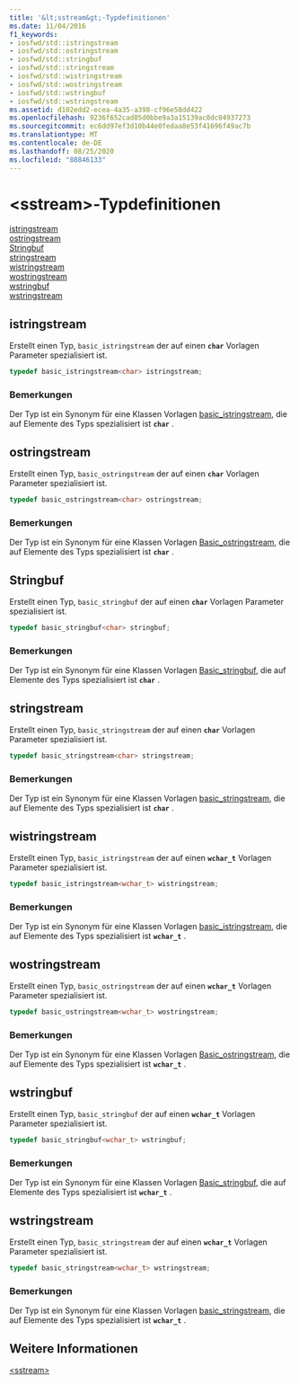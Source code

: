 ```yaml
---
title: '&lt;sstream&gt;-Typdefinitionen'
ms.date: 11/04/2016
f1_keywords:
- iosfwd/std::istringstream
- iosfwd/std::ostringstream
- iosfwd/std::stringbuf
- iosfwd/std::stringstream
- iosfwd/std::wistringstream
- iosfwd/std::wostringstream
- iosfwd/std::wstringbuf
- iosfwd/std::wstringstream
ms.assetid: d102edd2-ecea-4a35-a398-cf96e58dd422
ms.openlocfilehash: 9236f652cad85d0bbe9a3a15139ac0dc04937273
ms.sourcegitcommit: ec6dd97ef3d10b44e0fedaa8e53f41696f49ac7b
ms.translationtype: MT
ms.contentlocale: de-DE
ms.lasthandoff: 08/25/2020
ms.locfileid: "88846133"
---
```

# <a name="ltsstreamgt-typedefs"></a>&lt;sstream&gt;-Typdefinitionen

[istringstream](#istringstream)\
[ostringstream](#ostringstream)\
[Stringbuf](#stringbuf)\
[stringstream](#stringstream)\
[wistringstream](#wistringstream)\
[wostringstream](#wostringstream)\
[wstringbuf](#wstringbuf)\
[wstringstream](#wstringstream)

## <a name="istringstream"></a><a name="istringstream"></a> istringstream

Erstellt einen Typ, `basic_istringstream` der auf einen **`char`** Vorlagen Parameter spezialisiert ist.

```cpp
typedef basic_istringstream<char> istringstream;
```

### <a name="remarks"></a>Bemerkungen

Der Typ ist ein Synonym für eine Klassen Vorlagen [basic_istringstream](../standard-library/basic-istringstream-class.md), die auf Elemente des Typs spezialisiert ist **`char`** .

## <a name="ostringstream"></a><a name="ostringstream"></a> ostringstream

Erstellt einen Typ, `basic_ostringstream` der auf einen **`char`** Vorlagen Parameter spezialisiert ist.

```cpp
typedef basic_ostringstream<char> ostringstream;
```

### <a name="remarks"></a>Bemerkungen

Der Typ ist ein Synonym für eine Klassen Vorlagen [Basic_ostringstream](../standard-library/basic-ostringstream-class.md), die auf Elemente des Typs spezialisiert ist **`char`** .

## <a name="stringbuf"></a><a name="stringbuf"></a> Stringbuf

Erstellt einen Typ, `basic_stringbuf` der auf einen **`char`** Vorlagen Parameter spezialisiert ist.

```cpp
typedef basic_stringbuf<char> stringbuf;
```

### <a name="remarks"></a>Bemerkungen

Der Typ ist ein Synonym für eine Klassen Vorlagen [Basic_stringbuf](../standard-library/basic-stringbuf-class.md), die auf Elemente des Typs spezialisiert ist **`char`** .

## <a name="stringstream"></a><a name="stringstream"></a> stringstream

Erstellt einen Typ, `basic_stringstream` der auf einen **`char`** Vorlagen Parameter spezialisiert ist.

```cpp
typedef basic_stringstream<char> stringstream;
```

### <a name="remarks"></a>Bemerkungen

Der Typ ist ein Synonym für eine Klassen Vorlagen [basic_stringstream](../standard-library/basic-stringstream-class.md), die auf Elemente des Typs spezialisiert ist **`char`** .

## <a name="wistringstream"></a><a name="wistringstream"></a> wistringstream

Erstellt einen Typ, `basic_istringstream` der auf einen **`wchar_t`** Vorlagen Parameter spezialisiert ist.

```cpp
typedef basic_istringstream<wchar_t> wistringstream;
```

### <a name="remarks"></a>Bemerkungen

Der Typ ist ein Synonym für eine Klassen Vorlagen [basic_istringstream](../standard-library/basic-istringstream-class.md), die auf Elemente des Typs spezialisiert ist **`wchar_t`** .

## <a name="wostringstream"></a><a name="wostringstream"></a> wostringstream

Erstellt einen Typ, `basic_ostringstream` der auf einen **`wchar_t`** Vorlagen Parameter spezialisiert ist.

```cpp
typedef basic_ostringstream<wchar_t> wostringstream;
```

### <a name="remarks"></a>Bemerkungen

Der Typ ist ein Synonym für eine Klassen Vorlagen [Basic_ostringstream](../standard-library/basic-ostringstream-class.md), die auf Elemente des Typs spezialisiert ist **`wchar_t`** .

## <a name="wstringbuf"></a><a name="wstringbuf"></a> wstringbuf

Erstellt einen Typ, `basic_stringbuf` der auf einen **`wchar_t`** Vorlagen Parameter spezialisiert ist.

```cpp
typedef basic_stringbuf<wchar_t> wstringbuf;
```

### <a name="remarks"></a>Bemerkungen

Der Typ ist ein Synonym für eine Klassen Vorlagen [Basic_stringbuf](../standard-library/basic-stringbuf-class.md), die auf Elemente des Typs spezialisiert ist **`wchar_t`** .

## <a name="wstringstream"></a><a name="wstringstream"></a> wstringstream

Erstellt einen Typ, `basic_stringstream` der auf einen **`wchar_t`** Vorlagen Parameter spezialisiert ist.

```cpp
typedef basic_stringstream<wchar_t> wstringstream;
```

### <a name="remarks"></a>Bemerkungen

Der Typ ist ein Synonym für eine Klassen Vorlagen [basic_stringstream](../standard-library/basic-stringstream-class.md), die auf Elemente des Typs spezialisiert ist **`wchar_t`** .

## <a name="see-also"></a>Weitere Informationen

[\<sstream>](../standard-library/sstream.md)
